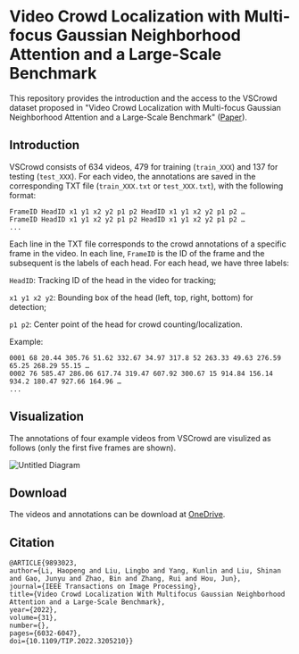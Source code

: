 # Video Crowd Localization with Multi-focus Gaussian Neighborhood Attention and a Large-Scale Benchmark

This repository provides the introduction and the access to the VSCrowd dataset proposed in "Video Crowd Localization with Multi-focus Gaussian Neighborhood Attention and a Large-Scale Benchmark" ([Paper](https://arxiv.org/abs/2107.08645)).

## Introduction
VSCrowd consists of 634 videos, 479 for training (`train_XXX`) and 137 for testing (`test_XXX`). For each video, the annotations are saved in the corresponding TXT file (`train_XXX.txt` or `test_XXX.txt`), with the following format: 
```
FrameID HeadID x1 y1 x2 y2 p1 p2 HeadID x1 y1 x2 y2 p1 p2 …
FrameID HeadID x1 y1 x2 y2 p1 p2 HeadID x1 y1 x2 y2 p1 p2 …
...
```
Each line in the TXT file corresponds to the crowd annotations of a specific frame in the video. In each line, `FrameID` is the ID of the frame and the subsequent is the labels of each head. For each head, we have three labels:

`HeadID`: Tracking ID of the head in the video for tracking;

`x1 y1 x2 y2`: Bounding box of the head (left, top, right, bottom) for detection;

`p1 p2`: Center point of the head for crowd counting/localization. 

Example:
```
0001 68 20.44 305.76 51.62 332.67 34.97 317.8 52 263.33 49.63 276.59 65.25 268.29 55.15 … 
0002 76 585.47 286.06 617.74 319.47 607.92 300.67 15 914.84 156.14 934.2 180.47 927.66 164.96 …
...
```

## Visualization

The annotations of four example videos from VSCrowd are visulized as follows (only the first five frames are shown).

![Untitled Diagram](https://user-images.githubusercontent.com/39694692/181676864-3cbf0fd8-90bb-464f-9f1b-8715f2569c46.svg)

## Download
The videos and annotations can be download at [OneDrive](https://unimelbcloud-my.sharepoint.com/:f:/g/personal/haopengl1_student_unimelb_edu_au/ElPHq3MxN-NOo0WFMCPU6VQB8Ia8V9S7u2IdrczBHpDjWQ?e=dFJhdP).


## Citation
```
@ARTICLE{9893023,  
author={Li, Haopeng and Liu, Lingbo and Yang, Kunlin and Liu, Shinan and Gao, Junyu and Zhao, Bin and Zhang, Rui and Hou, Jun},  
journal={IEEE Transactions on Image Processing},   
title={Video Crowd Localization With Multifocus Gaussian Neighborhood Attention and a Large-Scale Benchmark},   
year={2022},  
volume={31},  
number={},  
pages={6032-6047},  
doi={10.1109/TIP.2022.3205210}}
```
